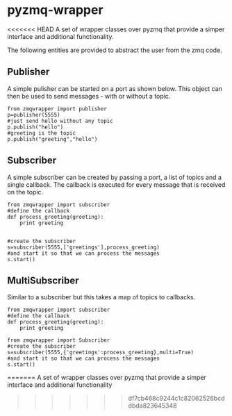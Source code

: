 pyzmq-wrapper
=============

<<<<<<< HEAD
A set of wrapper classes over pyzmq that provide a simper interface and additional functionality.

The following entities are provided to abstract the user from the zmq code.

Publisher
---------

A simple pulisher can be started on a port as shown below. This object can then be used to send
messages - with or without a topic.

    from zmqwrapper import publisher 
    p=publisher(5555)
    #just send hello without any topic
    p.publish("hello")
    #greeting is the topic
    p.publish("greeting","hello")
    
    
Subscriber
----------

A simple subscriber can be created by passing a port, a list of topics and a single callback. The callback is executed
for every message that is received on the topic.


    from zmqwrapper import subscriber
    #define the callback
    def process_greeting(greeting):
        print greeting
        
    
    #create the subscriber
    s=subscriber(5555,['greetings'],process_greeting)
    #and start it so that we can process the messages
    s.start()
    

MultiSubscriber
---------------

Similar to a subscriber but this takes a map of topics to callbacks.

    from zmqwrapper import subscriber
    #define the callback
    def process_greeting(greeting):
        print greeting
        
    from zmqwrapper import Subscriber
    #create the subscriber
    s=subscriber(5555,{'greetings':process_greeting},multi=True)
    #and start it so that we can process the messages
    s.start()

=======
A set of wrapper classes over pyzmq that provide a simper interface and additional functionality
>>>>>>> df7cb468c9244c1c82062526bcddbda823645348
